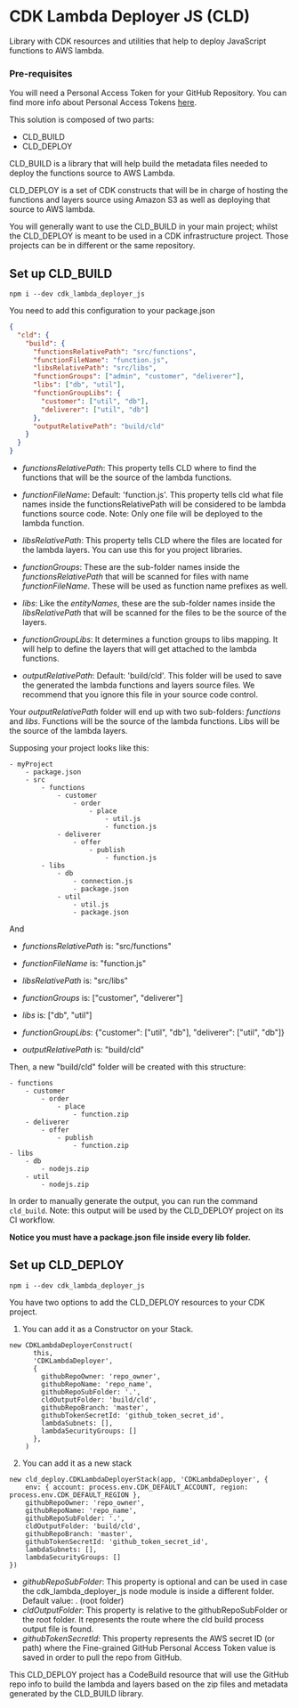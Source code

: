 # CDK Lambda Deployer JS (CLD)

Library with CDK resources and utilities that help to deploy JavaScript functions to AWS lambda.

### Pre-requisites

You will need a Personal Access Token for your GitHub Repository.
You can find more info about Personal Access Tokens [here](https://docs.github.com/en/authentication/keeping-your-account-and-data-secure/managing-your-personal-access-tokens).

This solution is composed of two parts:

- CLD_BUILD
- CLD_DEPLOY

CLD_BUILD is a library that will help build the metadata files needed to deploy the functions source to AWS Lambda.

CLD_DEPLOY is a set of CDK constructs that will be in charge of hosting the functions and layers source
using Amazon S3 as well as deploying that source to AWS lambda.

You will generally want to use the CLD_BUILD in your main project; whilst the CLD_DEPLOY is meant to be used in
a CDK infrastructure project. Those projects can be in different or the same repository.

## Set up CLD_BUILD

`npm i --dev cdk_lambda_deployer_js`

You need to add this configuration to your package.json

```json
{
  "cld": {
    "build": {
      "functionsRelativePath": "src/functions",
      "functionFileName": "function.js",
      "libsRelativePath": "src/libs",
      "functionGroups": ["admin", "customer", "deliverer"],
      "libs": ["db", "util"],
      "functionGroupLibs": {
        "customer": ["util", "db"],
        "deliverer": ["util", "db"]
      },
      "outputRelativePath": "build/cld"
    }
  }
}
```

- _functionsRelativePath_: This property tells CLD where to find the functions that will be the source of the lambda functions.

- _functionFileName_: Default: 'function.js'. This property tells cld what file names inside the functionsRelativePath will be considered to be lambda functions source code.
  Note: Only one file will be deployed to the lambda function.

- _libsRelativePath_: This property tells CLD where the files are located for the lambda layers. You can use this for you project libraries.

- _functionGroups_: These are the sub-folder names inside the _functionsRelativePath_ that will be scanned for files with name _functionFileName_.
  These will be used as function name prefixes as well.

- _libs_: Like the _entityNames_, these are the sub-folder names inside the _libsRelativePath_ that will be scanned for the files to be the source of the layers.

- _functionGroupLibs_: It determines a function groups to libs mapping. It will help to define the layers that will get attached to the lambda functions.

- _outputRelativePath_: Default: 'build/cld'. This folder will be used to save the generated the lambda functions and layers source files. We recommend that you ignore
  this file in your source code control.

Your _outputRelativePath_ folder will end up with two sub-folders: _functions_ and _libs_.
Functions will be the source of the lambda functions.
Libs will be the source of the lambda layers.

Supposing your project looks like this:

```text
- myProject
    - package.json
    - src
        - functions
            - customer
                - order
                    - place
                        - util.js
                        - function.js
            - deliverer
                - offer
                    - publish
                        - function.js
        - libs
            - db
                - connection.js
                - package.json
            - util
                - util.js
                - package.json
```

And

- _functionsRelativePath_ is: "src/functions"

- _functionFileName_ is: "function.js"

- _libsRelativePath_ is: "src/libs"

- _functionGroups_ is: ["customer", "deliverer"]

- _libs_ is: ["db", "util"]

- _functionGroupLibs_: {"customer": ["util", "db"], "deliverer": ["util", "db"]}

- _outputRelativePath_ is: "build/cld"

Then, a new "build/cld" folder will be created with this structure:

```text
- functions
    - customer
        - order
            - place
                - function.zip
    - deliverer
        - offer
            - publish
                - function.zip
- libs
    - db
        - nodejs.zip
    - util
        - nodejs.zip
```

In order to manually generate the output, you can run the command `cld_build`.
Note: this output will be used by the CLD_DEPLOY project on its CI workflow.

**Notice you must have a package.json file inside every lib folder.**

## Set up CLD_DEPLOY

`npm i --dev cdk_lambda_deployer_js`

You have two options to add the CLD_DEPLOY resources to your CDK project.

1. You can add it as a Constructor on your Stack.

```
new CDKLambdaDeployerConstruct(
      this,
      'CDKLambdaDeployer',
      {
        githubRepoOwner: 'repo_owner',
        githubRepoName: 'repo_name',
        githubRepoSubFolder: '.',
        cldOutputFolder: 'build/cld',
        githubRepoBranch: 'master',
        githubTokenSecretId: 'github_token_secret_id',
        lambdaSubnets: [],
        lambdaSecurityGroups: []
      },
    )
```

2. You can add it as a new stack

```
new cld_deploy.CDKLambdaDeployerStack(app, 'CDKLambdaDeployer', {
    env: { account: process.env.CDK_DEFAULT_ACCOUNT, region: process.env.CDK_DEFAULT_REGION },
    githubRepoOwner: 'repo_owner',
    githubRepoName: 'repo_name',
    githubRepoSubFolder: '.',
    cldOutputFolder: 'build/cld',
    githubRepoBranch: 'master',
    githubTokenSecretId: 'github_token_secret_id',
    lambdaSubnets: [],
    lambdaSecurityGroups: []
})
```

- _githubRepoSubFolder_: This property is optional and can be used in case the cdk_lambda_deployer_js node module is inside a different folder. Default value: . (root folder)
- _cldOutputFolder_: This property is relative to the githubRepoSubFolder or the root folder. It represents the route where the cld build process output file is found.
- _githubTokenSecretId_: This property represents the AWS secret ID (or path) where the Fine-grained GitHub Personal Access Token value is saved in order to pull the repo from GitHub.

This CLD_DEPLOY project has a CodeBuild resource that will use the GitHub repo info to build the lambda and layers
based on the zip files and metadata generated by the CLD_BUILD library.
